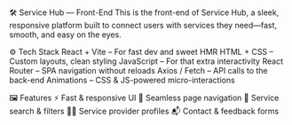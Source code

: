 🛠️ Service Hub — Front-End
This is the front-end of Service Hub, a sleek, responsive platform built to connect users with services they need—fast, smooth, and easy on the eyes.

⚙️ Tech Stack
React + Vite – For fast dev and sweet HMR
HTML + CSS – Custom layouts, clean styling
JavaScript – For that extra interactivity
React Router – SPA navigation without reloads
Axios / Fetch – API calls to the back-end
Animations – CSS & JS-powered micro-interactions

🖼️ Features
⚡ Fast & responsive UI
🧭 Seamless page navigation
🎯 Service search & filters
🧑‍💼 Service provider profiles
📬 Contact & feedback forms
